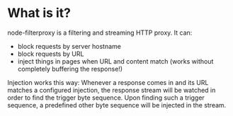 What is it?
===========
node-filterproxy is a filtering and streaming HTTP proxy. It can:

 - block requests by server hostname
 - block requests by URL
 - inject things in pages when URL and content match (works without completely
   buffering the response!)

Injection works this way: Whenever a response comes in and its URL matches a
configured injection, the response stream will be watched in order to find
the trigger byte sequence. Upon finding such a trigger sequence, a predefined
other byte sequence will be injected in the stream.

